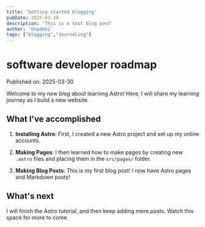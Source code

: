 ```yaml
---
title: 'Getting started blogging'
pubDate: 2025-03-30
description: 'This is a test blog post'
author: 'Onadebi'
tags: ["blogging","Journaling"]
---
```

# software developer roadmap

Published on: 2025-03-30

Welcome to my _new blog_ about learning Astro! Here, I will share my learning journey as I build a new website.

## What I've accomplished

1. **Installing Astro**: First, I created a new Astro project and set up my online accounts.

2. **Making Pages**: I then learned how to make pages by creating new `.astro` files and placing them in the `src/pages/` folder.

3. **Making Blog Posts**: This is my first blog post! I now have Astro pages and Markdown posts!

## What's next

I will finish the Astro tutorial, and then keep adding more posts. Watch this space for more to come.